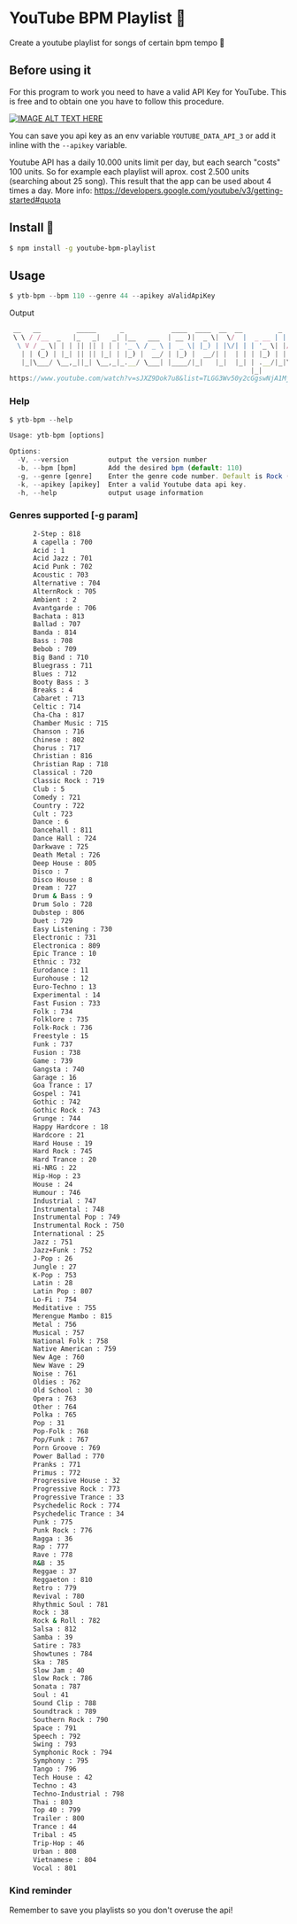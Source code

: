 # YouTube BPM Playlist :tea:

Create a youtube playlist for songs of certain bpm tempo :rocket:
## Before using it
For this program to work you need to have a valid API Key for YouTube.
This is free and to obtain one you have to follow this procedure.

[![IMAGE ALT TEXT HERE](https://img.youtube.com/vi/3jZ5vnv-LZc/0.jpg)](https://www.youtube.com/watch?v=3jZ5vnv-LZc)

You can save you api key as an env variable `YOUTUBE_DATA_API_3` or add it inline with the `--apikey` variable.

Youtube API has a daily 10.000 units limit per day, but each search "costs" 100 units.
So for example each playlist will aprox. cost 2.500 units (searching about 25 song). This result that the app can be used about 4 times a day.
More info: https://developers.google.com/youtube/v3/getting-started#quota

## Install :hammer:
```bash
$ npm install -g youtube-bpm-playlist
```

## Usage
```javascript
$ ytb-bpm --bpm 110 --genre 44 --apikey aValidApiKey
```
Output
```javascript
 __   __         _____      _            ____  ____  __  __         _             _ _     _   
 \ \ / /__  _   |_   _|   _| |__   ___  | __ )|  _ \|  \/  |  _ __ | | __ _ _   _| (_)___| |_ 
  \ V / _ \| | | || || | | | '_ \ / _ \ |  _ \| |_) | |\/| | | '_ \| |/ _` | | | | | / __| __|
   | | (_) | |_| || || |_| | |_) |  __/ | |_) |  __/| |  | | | |_) | | (_| | |_| | | \__ \ |_ 
   |_|\___/ \__,_||_| \__,_|_.__/ \___| |____/|_|   |_|  |_| | .__/|_|\__,_|\__, |_|_|___/\__|
                                                             |_|            |___/             
https://www.youtube.com/watch?v=sJXZ9Dok7u8&list=TLGG3Wv50y2cGgswNjA1MjAxOQ


```

### Help

```javascript
$ ytb-bpm --help

Usage: ytb-bpm [options]

Options:
  -V, --version          output the version number
  -b, --bpm [bpm]        Add the desired bpm (default: 110)
  -g, --genre [genre]    Enter the genre code number. Default is Rock (default: 38)
  -k, --apikey [apikey]  Enter a valid Youtube data api key.
  -h, --help             output usage information

```

### Genres supported [-g param]
```bash
      2-Step : 818
      A capella : 700
      Acid : 1
      Acid Jazz : 701
      Acid Punk : 702
      Acoustic : 703
      Alternative : 704
      AlternRock : 705
      Ambient : 2
      Avantgarde : 706
      Bachata : 813
      Ballad : 707
      Banda : 814
      Bass : 708
      Bebob : 709
      Big Band : 710
      Bluegrass : 711
      Blues : 712
      Booty Bass : 3
      Breaks : 4
      Cabaret : 713
      Celtic : 714
      Cha-Cha : 817
      Chamber Music : 715
      Chanson : 716
      Chinese : 802
      Chorus : 717
      Christian : 816
      Christian Rap : 718
      Classical : 720
      Classic Rock : 719
      Club : 5
      Comedy : 721
      Country : 722
      Cult : 723
      Dance : 6
      Dancehall : 811
      Dance Hall : 724
      Darkwave : 725
      Death Metal : 726
      Deep House : 805
      Disco : 7
      Disco House : 8
      Dream : 727
      Drum & Bass : 9
      Drum Solo : 728
      Dubstep : 806
      Duet : 729
      Easy Listening : 730
      Electronic : 731
      Electronica : 809
      Epic Trance : 10
      Ethnic : 732
      Eurodance : 11
      Eurohouse : 12
      Euro-Techno : 13
      Experimental : 14
      Fast Fusion : 733
      Folk : 734
      Folklore : 735
      Folk-Rock : 736
      Freestyle : 15
      Funk : 737
      Fusion : 738
      Game : 739
      Gangsta : 740
      Garage : 16
      Goa Trance : 17
      Gospel : 741
      Gothic : 742
      Gothic Rock : 743
      Grunge : 744
      Happy Hardcore : 18
      Hardcore : 21
      Hard House : 19
      Hard Rock : 745
      Hard Trance : 20
      Hi-NRG : 22
      Hip-Hop : 23
      House : 24
      Humour : 746
      Industrial : 747
      Instrumental : 748
      Instrumental Pop : 749
      Instrumental Rock : 750
      International : 25
      Jazz : 751
      Jazz+Funk : 752
      J-Pop : 26
      Jungle : 27
      K-Pop : 753
      Latin : 28
      Latin Pop : 807
      Lo-Fi : 754
      Meditative : 755
      Merengue Mambo : 815
      Metal : 756
      Musical : 757
      National Folk : 758
      Native American : 759
      New Age : 760
      New Wave : 29
      Noise : 761
      Oldies : 762
      Old School : 30
      Opera : 763
      Other : 764
      Polka : 765
      Pop : 31
      Pop-Folk : 768
      Pop/Funk : 767
      Porn Groove : 769
      Power Ballad : 770
      Pranks : 771
      Primus : 772
      Progressive House : 32
      Progressive Rock : 773
      Progressive Trance : 33
      Psychedelic Rock : 774
      Psychedelic Trance : 34
      Punk : 775
      Punk Rock : 776
      Ragga : 36
      Rap : 777
      Rave : 778
      R&B : 35
      Reggae : 37
      Reggaeton : 810
      Retro : 779
      Revival : 780
      Rhythmic Soul : 781
      Rock : 38
      Rock & Roll : 782
      Salsa : 812
      Samba : 39
      Satire : 783
      Showtunes : 784
      Ska : 785
      Slow Jam : 40
      Slow Rock : 786
      Sonata : 787
      Soul : 41
      Sound Clip : 788
      Soundtrack : 789
      Southern Rock : 790
      Space : 791
      Speech : 792
      Swing : 793
      Symphonic Rock : 794
      Symphony : 795
      Tango : 796
      Tech House : 42
      Techno : 43
      Techno-Industrial : 798
      Thai : 803
      Top 40 : 799
      Trailer : 800
      Trance : 44
      Tribal : 45
      Trip-Hop : 46
      Urban : 808
      Vietnamese : 804
      Vocal : 801
```

### Kind reminder

Remember to save you playlists so you don't overuse the api!